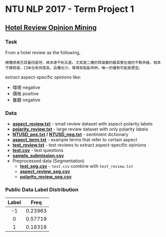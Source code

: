# NTU NLP 2017 - Term Project 1

## [Hotel Review Opinion Mining](https://inclass.kaggle.com/c/ntu-nlp-2017-term-project-1)

### Task

From a hotel review as the following,

```text
總體感覺充其量四星吧，根本達不到五星。尤其是二樓的西餐廳的飯菜實在做的不敢恭維，根本不像西餐，口味也有待提高，品種也少。環境有點亂哄哄，唯一的優勢可能是便宜。

```

extract aspect-specific opinions like:

- 環境 negative
- 價格 positive
- 餐廳 negative

### Data

- **[aspect_review.txt](data/aspect_review.txt)** - small review dataset with aspect-polarity labels
- **[polarity_review.txt](data/polarity_review.txt)** - large review dataset with only polarity labels
- **[NTUSD_pos.txt](data/NTUSD_pos.txt) / [NTUSD_neg.txt](data/NTUSD_neg.txt)** - sentiment dictionary
- **[aspect_term.txt](data/aspect_term.txt)** - example terms that refer to certain aspect
- **[test_review.txt](data/test_review.txt)** - test reviews to extract aspect-specific opinions
- **[test.csv](data/test.csv)** - test questions
- **[sample_submission.csv](data/sample_submission.csv)**
- Preprocessed data (Segmentation)
  - **[test_seg.csv](data/test_seg.csv)** - ``test.csv`` combine with ``test_review.txt``
  - **[aspect_review\_seg.csv](data/aspect_review_seg.csv)**
  - **[polarity_review\_seg.csv](data/polarity_review_seg.csv)**

### Public Data Label Distribution


| Label | Freq |
|:-----:|:----:|
| -1    | 0.23963 |
| 0     | 0.57719 |
| 1     | 0.18318 |
